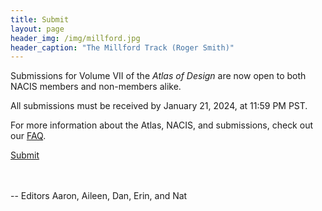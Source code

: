 ```yaml
---
title: Submit
layout: page
header_img: /img/millford.jpg
header_caption: "The Millford Track (Roger Smith)"
---
```


Submissions for Volume VII of the _Atlas of Design_ are now open to both NACIS members and non-members alike.

All submissions must be received by January 21, 2024, at 11:59 PM PST.

For more information about the Atlas, NACIS, and submissions, check out our [FAQ](https://docs.google.com/document/d/e/2PACX-1vRKj_S091W6B6OX6HPfXjrGbOp6vTquQ-EFQowvZplZHmBZSUSyDMSNn9Y5-n_yslWwZVlUj7qfwTc2/pub).

<a href="https://atlasofdesign-96abe2ea8513.herokuapp.com/" target="_blank" class="button button-blue">Submit  <i class="fa fa-book"></i></a>


<br><br>-- Editors Aaron, Aileen, Dan, Erin, and Nat
